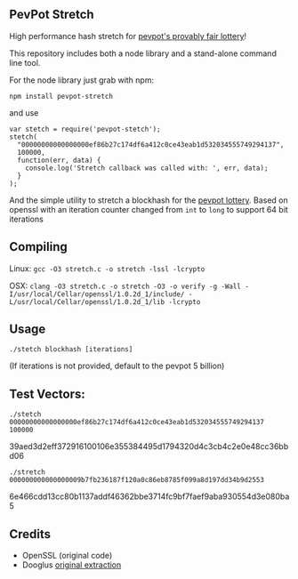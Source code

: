 PevPot Stretch
--------------

High performance hash stretch for [pevpot's provably fair lottery](https://www.pevpot.com/provably-fair)!


This repository includes both a node library and a stand-alone command line tool.

For the node library just grab with npm:


`npm install pevpot-stretch`

and use

```
var stetch = require('pevpot-stetch');
stetch(
  "00000000000000000ef86b27c174df6a412c0ce43eab1d532034555749294137",
  100000,
  function(err, data) {
    console.log('Stretch callback was called with: ', err, data);
  }
);
```

And the simple utility to stretch a blockhash for the [pevpot lottery](https://www.pevpot.com/provably-fair). Based on openssl
with an iteration counter changed from `int` to `long` to support 64 bit iterations

Compiling
---------

Linux: `gcc -O3 stretch.c -o stretch -lssl -lcrypto`

OSX: `clang -O3 stretch.c -o stretch -O3 -o verify -g -Wall -I/usr/local/Cellar/openssl/1.0.2d_1/include/ -L/usr/local/Cellar/openssl/1.0.2d_1/lib -lcrypto`


Usage
----

`./stetch blockhash [iterations]`

(If iterations is not provided, default to the pevpot 5 billion)



Test Vectors:
-------------
`./stetch 00000000000000000ef86b27c174df6a412c0ce43eab1d532034555749294137 100000`

39aed3d2eff372916100106e355384495d1794320d4c3cb4c2e0e48cc36bbd06

`./stretch 000000000000000009b7fb236187f120a0c86eb8785f099a8d197dd34b9d2553`

6e466cdd13cc80b1137addf46362bbe3714fc9bf7faef9aba930554d3e080ba5





Credits
-------
* OpenSSL  (original code)
* Dooglus [original extraction](https://bitcointalk.org/index.php?topic=1243970.msg12997448#msg12997448)
